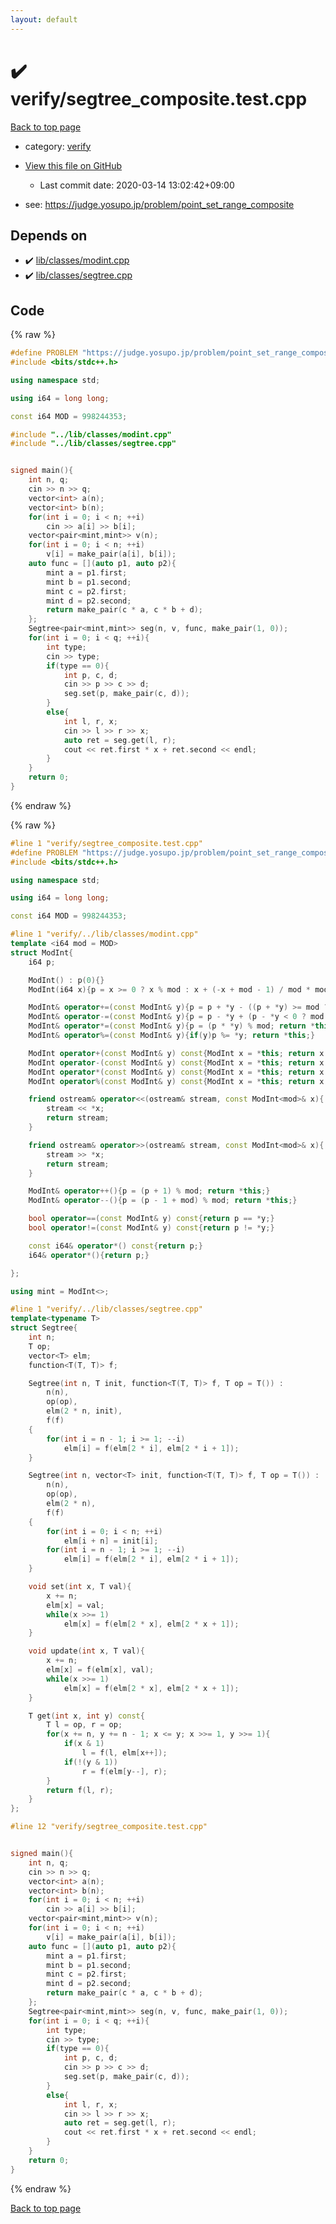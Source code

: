```yaml
---
layout: default
---
```


<!-- mathjax config similar to math.stackexchange -->
<script type="text/javascript" async
  src="https://cdnjs.cloudflare.com/ajax/libs/mathjax/2.7.5/MathJax.js?config=TeX-MML-AM_CHTML">
</script>
<script type="text/x-mathjax-config">
  MathJax.Hub.Config({
    TeX: { equationNumbers: { autoNumber: "AMS" }},
    tex2jax: {
      inlineMath: [ ['$','$'] ],
      processEscapes: true
    },
    "HTML-CSS": { matchFontHeight: false },
    displayAlign: "left",
    displayIndent: "2em"
  });
</script>

<script type="text/javascript" src="https://cdnjs.cloudflare.com/ajax/libs/jquery/3.4.1/jquery.min.js"></script>
<script src="https://cdn.jsdelivr.net/npm/jquery-balloon-js@1.1.2/jquery.balloon.min.js" integrity="sha256-ZEYs9VrgAeNuPvs15E39OsyOJaIkXEEt10fzxJ20+2I=" crossorigin="anonymous"></script>
<script type="text/javascript" src="../../assets/js/copy-button.js"></script>
<link rel="stylesheet" href="../../assets/css/copy-button.css" />


# :heavy_check_mark: verify/segtree_composite.test.cpp

<a href="../../index.html">Back to top page</a>

* category: <a href="../../index.html#e8418d1d706cd73548f9f16f1d55ad6e">verify</a>
* <a href="{{ site.github.repository_url }}/blob/master/verify/segtree_composite.test.cpp">View this file on GitHub</a>
    - Last commit date: 2020-03-14 13:02:42+09:00


* see: <a href="https://judge.yosupo.jp/problem/point_set_range_composite">https://judge.yosupo.jp/problem/point_set_range_composite</a>


## Depends on

* :heavy_check_mark: <a href="../../library/lib/classes/modint.cpp.html">lib/classes/modint.cpp</a>
* :heavy_check_mark: <a href="../../library/lib/classes/segtree.cpp.html">lib/classes/segtree.cpp</a>


## Code

<a id="unbundled"></a>
{% raw %}
```cpp
#define PROBLEM "https://judge.yosupo.jp/problem/point_set_range_composite"
#include <bits/stdc++.h>

using namespace std;

using i64 = long long;

const i64 MOD = 998244353;

#include "../lib/classes/modint.cpp"
#include "../lib/classes/segtree.cpp"


signed main(){
    int n, q;
    cin >> n >> q;
    vector<int> a(n);
    vector<int> b(n);
    for(int i = 0; i < n; ++i)
        cin >> a[i] >> b[i];
    vector<pair<mint,mint>> v(n);
    for(int i = 0; i < n; ++i)
        v[i] = make_pair(a[i], b[i]);
    auto func = [](auto p1, auto p2){
        mint a = p1.first;
        mint b = p1.second;
        mint c = p2.first;
        mint d = p2.second;
        return make_pair(c * a, c * b + d);
    };
    Segtree<pair<mint,mint>> seg(n, v, func, make_pair(1, 0));
    for(int i = 0; i < q; ++i){
        int type;
        cin >> type;
        if(type == 0){
            int p, c, d;
            cin >> p >> c >> d;
            seg.set(p, make_pair(c, d));
        }
        else{
            int l, r, x;
            cin >> l >> r >> x;
            auto ret = seg.get(l, r);
            cout << ret.first * x + ret.second << endl;
        }
    }
    return 0;
}


```
{% endraw %}

<a id="bundled"></a>
{% raw %}
```cpp
#line 1 "verify/segtree_composite.test.cpp"
#define PROBLEM "https://judge.yosupo.jp/problem/point_set_range_composite"
#include <bits/stdc++.h>

using namespace std;

using i64 = long long;

const i64 MOD = 998244353;

#line 1 "verify/../lib/classes/modint.cpp"
template <i64 mod = MOD>
struct ModInt{
    i64 p;

    ModInt() : p(0){}
    ModInt(i64 x){p = x >= 0 ? x % mod : x + (-x + mod - 1) / mod * mod;}

    ModInt& operator+=(const ModInt& y){p = p + *y - ((p + *y) >= mod ? mod : 0); return *this;}
    ModInt& operator-=(const ModInt& y){p = p - *y + (p - *y < 0 ? mod : 0); return *this;}
    ModInt& operator*=(const ModInt& y){p = (p * *y) % mod; return *this;}
    ModInt& operator%=(const ModInt& y){if(y)p %= *y; return *this;}

    ModInt operator+(const ModInt& y) const{ModInt x = *this; return x += y;}
    ModInt operator-(const ModInt& y) const{ModInt x = *this; return x -= y;}
    ModInt operator*(const ModInt& y) const{ModInt x = *this; return x *= y;}
    ModInt operator%(const ModInt& y) const{ModInt x = *this; return x %= y;}

    friend ostream& operator<<(ostream& stream, const ModInt<mod>& x){
        stream << *x;
        return stream;
    }

    friend ostream& operator>>(ostream& stream, const ModInt<mod>& x){
        stream >> *x;
        return stream;
    }

    ModInt& operator++(){p = (p + 1) % mod; return *this;}
    ModInt& operator--(){p = (p - 1 + mod) % mod; return *this;}

    bool operator==(const ModInt& y) const{return p == *y;}
    bool operator!=(const ModInt& y) const{return p != *y;}

    const i64& operator*() const{return p;}
    i64& operator*(){return p;}

};

using mint = ModInt<>;

#line 1 "verify/../lib/classes/segtree.cpp"
template<typename T>
struct Segtree{
    int n;
    T op;
    vector<T> elm;
    function<T(T, T)> f;

    Segtree(int n, T init, function<T(T, T)> f, T op = T()) :
        n(n),
        op(op),
        elm(2 * n, init),
        f(f)
    {
        for(int i = n - 1; i >= 1; --i)
            elm[i] = f(elm[2 * i], elm[2 * i + 1]);
    }

    Segtree(int n, vector<T> init, function<T(T, T)> f, T op = T()) :
        n(n),
        op(op),
        elm(2 * n),
        f(f)
    {
        for(int i = 0; i < n; ++i)
            elm[i + n] = init[i];
        for(int i = n - 1; i >= 1; --i)
            elm[i] = f(elm[2 * i], elm[2 * i + 1]);
    }

    void set(int x, T val){
        x += n;
        elm[x] = val;
        while(x >>= 1)
            elm[x] = f(elm[2 * x], elm[2 * x + 1]);
    }

    void update(int x, T val){
        x += n;
        elm[x] = f(elm[x], val);
        while(x >>= 1)
            elm[x] = f(elm[2 * x], elm[2 * x + 1]);
    }

    T get(int x, int y) const{
        T l = op, r = op;
        for(x += n, y += n - 1; x <= y; x >>= 1, y >>= 1){
            if(x & 1)
                l = f(l, elm[x++]);
            if(!(y & 1))
                r = f(elm[y--], r);
        }
        return f(l, r);
    }
};

#line 12 "verify/segtree_composite.test.cpp"


signed main(){
    int n, q;
    cin >> n >> q;
    vector<int> a(n);
    vector<int> b(n);
    for(int i = 0; i < n; ++i)
        cin >> a[i] >> b[i];
    vector<pair<mint,mint>> v(n);
    for(int i = 0; i < n; ++i)
        v[i] = make_pair(a[i], b[i]);
    auto func = [](auto p1, auto p2){
        mint a = p1.first;
        mint b = p1.second;
        mint c = p2.first;
        mint d = p2.second;
        return make_pair(c * a, c * b + d);
    };
    Segtree<pair<mint,mint>> seg(n, v, func, make_pair(1, 0));
    for(int i = 0; i < q; ++i){
        int type;
        cin >> type;
        if(type == 0){
            int p, c, d;
            cin >> p >> c >> d;
            seg.set(p, make_pair(c, d));
        }
        else{
            int l, r, x;
            cin >> l >> r >> x;
            auto ret = seg.get(l, r);
            cout << ret.first * x + ret.second << endl;
        }
    }
    return 0;
}


```
{% endraw %}

<a href="../../index.html">Back to top page</a>

